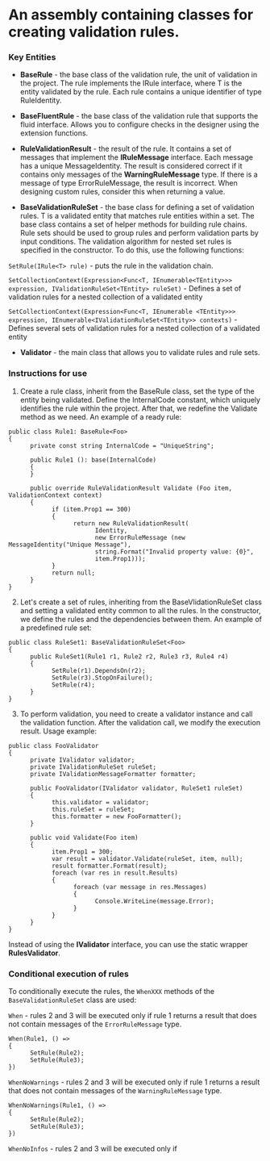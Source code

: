 # An assembly containing classes for creating validation rules.

### Key Entities

* **BaseRule** - the base class of the validation rule, the unit of validation in the project. The rule implements the IRule <in T> interface, where T is the entity validated by the rule.
Each rule contains a unique identifier of type RuleIdentity.

* **BaseFluentRule** - the base class of the validation rule that supports the fluid interface. Allows you to configure checks in the designer using the extension functions.

* **RuleValidationResult** - the result of the rule. It contains a set of messages that implement the **IRuleMessage** interface.
Each message has a unique MessageIdentity.
The result is considered correct if it contains only messages of the **WarningRuleMessage** type. If there is a message of type ErrorRuleMessage, the result is incorrect. When designing custom rules, consider this when returning a value.

* **BaseValidationRuleSet** - the base class for defining a set of validation rules. T is a validated entity that matches rule entities within a set.
The base class contains a set of helper methods for building rule chains.
Rule sets should be used to group rules and perform validation parts by input conditions.
The validation algorithm for nested set rules is specified in the constructor. To do this, use the following functions:

`SetRule(IRule<T> rule)` - puts the rule in the validation chain.

`SetCollectionContext(Expression<Func<T, IEnumerable<TEntity>>> expression, IValidationRuleSet<TEntity> ruleSet)` - Defines a set of validation rules for a nested collection of a validated entity

`SetCollectionContext(Expression<Func<T, IEnumerable <TEntity>>> expression, IEnumerable<IValidationRuleSet<TEntity>> contexts)` - Defines several sets of validation rules for a nested collection of a validated entity

* **Validator** - the main class that allows you to validate rules and rule sets.

### Instructions for use

1. Create a rule class, inherit from the BaseRule class, set the type of the entity being validated. Define the InternalCode constant, which uniquely identifies the rule within the project. After that, we redefine the Validate method as we need. An example of a ready rule:
```CSharp
public class Rule1: BaseRule<Foo>
{
      private const string InternalCode = "UniqueString";

      public Rule1 (): base(InternalCode)
      {
      }

      public override RuleValidationResult Validate (Foo item, ValidationContext context)
      {
            if (item.Prop1 == 300)
            {
                  return new RuleValidationResult(
                        Identity, 
                        new ErrorRuleMessage (new MessageIdentity("Unique Message"),
                        string.Format("Invalid property value: {0}",
                        item.Prop1)));
            }
            return null;
      }
}
```

2. Let's create a set of rules, inheriting from the BaseVlidationRuleSet class and setting a validated entity common to all the rules. In the constructor, we define the rules and the dependencies between them. An example of a predefined rule set:
```CSharp
public class RuleSet1: BaseValidationRuleSet<Foo>
{
      public RuleSet1(Rule1 r1, Rule2 r2, Rule3 r3, Rule4 r4)
      {
            SetRule(r1).DependsOn(r2);
            SetRule(r3).StopOnFailure();
            SetRule(r4);
      }
}
```

3. To perform validation, you need to create a validator instance and call the validation function. After the validation call, we modify the execution result. Usage example:
```CSharp
public class FooValidator
{
      private IValidator validator;
      private IValidationRuleSet ruleSet;
      private IValidationMessageFormatter formatter;

      public FooValidator(IValidator validator, RuleSet1 ruleSet)
      {
            this.validator = validator;
            this.ruleSet = ruleSet;
            this.formatter = new FooFormatter();
      }

      public void Validate(Foo item)
      {
            item.Prop1 = 300;
            var result = validator.Validate(ruleSet, item, null);
            result formatter.Format(result);
            foreach (var res in result.Results)
            {
                  foreach (var message in res.Messages)
                  {
                        Console.WriteLine(message.Error);
                  }
            }
      }
}
```

Instead of using the **IValidator** interface, you can use the static wrapper **RulesValidator**.

### Conditional execution of rules

To conditionally execute the rules, the `WhenXXX` methods of the `BaseValidationRuleSet` class are used:

`When` - rules 2 and 3 will be executed only if rule 1 returns a result that does not contain messages of the `ErrorRuleMessage` type.
```CSharp
When(Rule1, () =>
{
      SetRule(Rule2);
      SetRule(Rule3);
})
```

`WhenNoWarnings` - rules 2 and 3 will be executed only if rule 1 returns a result that does not contain messages of the `WarningRuleMessage` type.
```CSharp
WhenNoWarnings(Rule1, () =>
{
      SetRule(Rule2);
      SetRule(Rule3);
})
```

`WhenNoInfos` - rules 2 and 3 will be executed only if
